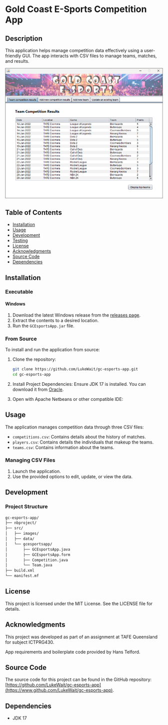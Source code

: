 # Gold Coast E-Sports Competition App
## Description
This application helps manage competition data effectively using a user-friendly GUI. The app interacts with CSV files to manage teams, matches, and results.

<p align="center">
  <img src="https://github.com/LukeWait/gc-esports-app/raw/main/src/images/gc-esports-app-screenshot.png" alt="App Screenshot" width="600">
</p>

## Table of Contents
- [Installation](#installation)
- [Usage](#usage)
- [Development](#development)
- [Testing](#testing)
- [License](#license)
- [Acknowledgments](#acknowledgments)
- [Source Code](#source-code)
- [Dependencies](#dependencies)

## Installation
### Executable
#### Windows
1. Download the latest Windows release from the [releases page](https://github.com/LukeWait/gc-esports-app/releases).
2. Extract the contents to a desired location.
3. Run the `GCEsportsApp.jar` file.

### From Source
To install and run the application from source:
1. Clone the repository:
    ```sh
    git clone https://github.com/LukeWait/gc-esports-app.git
    cd gc-esports-app
    ```

2. Install Project Dependencies:
    Ensure JDK 17 is installed. You can download it from [Oracle](https://www.oracle.com/java/technologies/javase-downloads.html).

3. Open with Apache Netbeans or other compatible IDE:

## Usage
The application manages competition data through three CSV files:
- `competitions.csv`: Contains details about the history of matches.
- `players.csv`: Contains details the individuals that makeup the teams.
- `teams.csv`: Contains information about the teams.

### Managing CSV Files
1. Launch the application.
2. Use the provided options to edit, update, or view the data.

## Development
### Project Structure
```sh
gc-esports-app/
├── nbproject/
├── src/
│   ├── images/
│   ├── data/
│   └── gcesportsapp/
│       ├── GCEsportsApp.java
│       ├── GCEsportsApp.form
│       ├── Competition.java
│       └── Team.java
├── build.xml
└── manifest.mf
```

## License
This project is licensed under the MIT License. See the LICENSE file for details.

## Acknowledgments
This project was developed as part of an assignment at TAFE Queensland for subject ICTPRG430.

App requirements and boilerplate code provided by Hans Telford.

## Source Code
The source code for this project can be found in the GitHub repository: [https://github.com/LukeWait/gc-esports-app](https://www.github.com/LukeWait/gc-esports-app).

## Dependencies
- JDK 17
